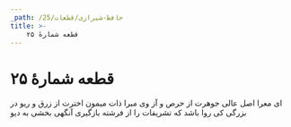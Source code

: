 ```yaml
---
_path: /حافظ-شیرازی/قطعات/25
title: >-
    قطعه شمارهٔ ۲۵
---
```

# قطعه شمارهٔ ۲۵

ای معرا اصل عالی جوهرت از حرص و آز
وی مبرا ذات میمون اخترت از زرق و ریو
در بزرگی کی روا باشد که تشریفات را
از فرشته بازگیری آنگهی بخشی به دیو
